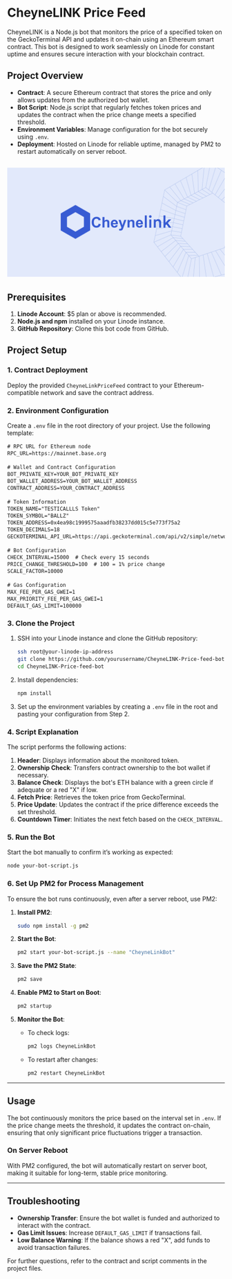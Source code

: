 
# CheyneLINK Price Feed

CheyneLINK is a Node.js bot that monitors the price of a specified token on the GeckoTerminal API and updates it on-chain using an Ethereum smart contract. This bot is designed to work seamlessly on Linode for constant uptime and ensures secure interaction with your blockchain contract.

## Project Overview

- **Contract**: A secure Ethereum contract that stores the price and only allows updates from the authorized bot wallet.
- **Bot Script**: Node.js script that regularly fetches token prices and updates the contract when the price change meets a specified threshold.
- **Environment Variables**: Manage configuration for the bot securely using `.env`.
- **Deployment**: Hosted on Linode for reliable uptime, managed by PM2 to restart automatically on server reboot.


![CheyneLINK Bot Overview](./Guides/cheynelink.png)
---

## Prerequisites

1. **Linode Account**: $5 plan or above is recommended.
2. **Node.js and npm** installed on your Linode instance.
3. **GitHub Repository**: Clone this bot code from GitHub.

## Project Setup

### 1. Contract Deployment

Deploy the provided `CheyneLinkPriceFeed` contract to your Ethereum-compatible network and save the contract address.

### 2. Environment Configuration

Create a `.env` file in the root directory of your project. Use the following template:

```plaintext
# RPC URL for Ethereum node
RPC_URL=https://mainnet.base.org

# Wallet and Contract Configuration
BOT_PRIVATE_KEY=YOUR_BOT_PRIVATE_KEY
BOT_WALLET_ADDRESS=YOUR_BOT_WALLET_ADDRESS
CONTRACT_ADDRESS=YOUR_CONTRACT_ADDRESS

# Token Information
TOKEN_NAME="TESTICALLLS Token"
TOKEN_SYMBOL="BALLZ"
TOKEN_ADDRESS=0x4ea98c1999575aaadfb38237dd015c5e773f75a2
TOKEN_DECIMALS=18
GECKOTERMINAL_API_URL=https://api.geckoterminal.com/api/v2/simple/networks/bsc/token_price/0x4ea98c1999575aaadfb38237dd015c5e773f75a2

# Bot Configuration
CHECK_INTERVAL=15000  # Check every 15 seconds
PRICE_CHANGE_THRESHOLD=100  # 100 = 1% price change
SCALE_FACTOR=10000

# Gas Configuration
MAX_FEE_PER_GAS_GWEI=1
MAX_PRIORITY_FEE_PER_GAS_GWEI=1
DEFAULT_GAS_LIMIT=100000
```

### 3. Clone the Project

1. SSH into your Linode instance and clone the GitHub repository:
   ```bash
   ssh root@your-linode-ip-address
   git clone https://github.com/yourusername/CheyneLINK-Price-feed-bot.git
   cd CheyneLINK-Price-feed-bot
   ```

2. Install dependencies:
   ```bash
   npm install
   ```

3. Set up the environment variables by creating a `.env` file in the root and pasting your configuration from Step 2.

### 4. Script Explanation

The script performs the following actions:

1. **Header**: Displays information about the monitored token.
2. **Ownership Check**: Transfers contract ownership to the bot wallet if necessary.
3. **Balance Check**: Displays the bot's ETH balance with a green circle if adequate or a red "X" if low.
4. **Fetch Price**: Retrieves the token price from GeckoTerminal.
5. **Price Update**: Updates the contract if the price difference exceeds the set threshold.
6. **Countdown Timer**: Initiates the next fetch based on the `CHECK_INTERVAL`.

### 5. Run the Bot

Start the bot manually to confirm it’s working as expected:
```bash
node your-bot-script.js
```

### 6. Set Up PM2 for Process Management

To ensure the bot runs continuously, even after a server reboot, use PM2:

1. **Install PM2**:
   ```bash
   sudo npm install -g pm2
   ```

2. **Start the Bot**:
   ```bash
   pm2 start your-bot-script.js --name "CheyneLinkBot"
   ```

3. **Save the PM2 State**:
   ```bash
   pm2 save
   ```

4. **Enable PM2 to Start on Boot**:
   ```bash
   pm2 startup
   ```

5. **Monitor the Bot**:
   - To check logs:
     ```bash
     pm2 logs CheyneLinkBot
     ```
   - To restart after changes:
     ```bash
     pm2 restart CheyneLinkBot
     ```

---

## Usage

The bot continuously monitors the price based on the interval set in `.env`. If the price change meets the threshold, it updates the contract on-chain, ensuring that only significant price fluctuations trigger a transaction.

### On Server Reboot

With PM2 configured, the bot will automatically restart on server boot, making it suitable for long-term, stable price monitoring.

---

## Troubleshooting

- **Ownership Transfer**: Ensure the bot wallet is funded and authorized to interact with the contract.
- **Gas Limit Issues**: Increase `DEFAULT_GAS_LIMIT` if transactions fail.
- **Low Balance Warning**: If the balance shows a red "X", add funds to avoid transaction failures.

For further questions, refer to the contract and script comments in the project files.
